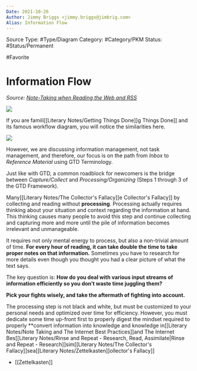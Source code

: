 ```yaml
---
Date: 2021-10-26
Author: Jimmy Briggs <jimmy.briggs@jimbrig.com>
Alias: Information Flow
---
```


Source Type: #Type/Diagram
Category: #Category/PKM
Status: #Status/Permanent 

#Favorite

# Information Flow

*Source: [Note-Taking when Reading the Web and RSS](https://zettelkasten.de/posts/reading-web-rss-note-taking/)*

![](https://zettelkasten.de/posts/reading-web-rss-note-taking/201312041147_inbox_flowchart.png)

If you are famili[[Literary Notes/Getting Things Done]]g Things Done]] and its famous workflow diagram, you will notice the similarities here.

![](https://lifedev.net/wp-content/uploads/2007/02/gtd-workflow.gif?x90095)

However, we are discussing information management, not task management, and therefore, our focus is on the path from *Inbox* to *Reference Material* using GTD Terminology.

Just like with GTD, a common roadblock for newcomers is the bridge between *Capture/Collect* and *Processing/Organizing* (Steps 1 through 3 of the GTD Framework).

Many[[Literary Notes/The Collector's Fallacy]]e Collector's Fallacy]] by collecting and reading without **processing**. Processing actually requires thinking about your situation and context regarding the information at hand. This thinking causes many people to avoid this step and continue collecting and capturing more and more until the pile of information becomes irrelevant and unmanageable.

It requires not only mental energy to process, but also a non-trivial amount of time. **For every hour of reading, it can take double the time to take proper notes on that information.** Sometimes you have to research for more details even though you thought you had a clear picture of what the text says.

The key question is: **How do you deal with various input streams of information efficiently so you don’t waste time juggling them?**

**Pick your fights wisely, and take the aftermath of fighting into account.**

The processing step is not black and white, but must be customized to your personal needs and optimized over time for efficiency. However, you must dedicate some time up-front first to properly digest the mindset required to properly **convert information into knowledge and knowledge in[[Literary Notes/Note Taking and The Internet Best Practices]]and The Internet Bes[[Literary Notes/Rinse and Repeat - Research, Read, Assimilate|Rinse and Repeat - Research]]sim[[Literary Notes/The Collector's Fallacy]]sea[[Literary Notes/Zettelkasten]]ollector's Fallacy]]
-	[[Zettelkasten]]
